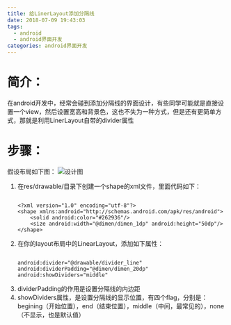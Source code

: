 ```yaml
---
title: 给LinerLayout添加分隔线
date: 2018-07-09 19:43:03
tags:
  - android
  - android界面开发
categories: android界面开发
---
```


# 简介： #
在android开发中，经常会碰到添加分隔线的界面设计，有些同学可能就是直接设置一个view，然后设置宽高和背景色，这也不失为一种方式，但是还有更简单方式，那就是利用LinerLayout自带的divider属性

# 步骤： #
假设布局如下图：
![设计图](/imgs/linearlayout.png)

1. 在res/drawable/目录下创建一个shape的xml文件，里面代码如下：
	```base
	
	<?xml version="1.0" encoding="utf-8"?>
	<shape xmlns:android="http://schemas.android.com/apk/res/android">
	    <solid android:color="#262936"/>
	    <size android:width="@dimen/dimen_1dp" android:height="50dp"/>
	</shape>

    ```
2. 在你的layout布局中的LinearLayout，添加如下属性：
	```base
	
    android:divider="@drawable/divider_line"
    android:dividerPadding="@dimen/dimen_20dp"
    android:showDividers="middle"

    ```
3. dividerPadding的作用是设置分隔线的内边距
4. showDividers属性，是设置分隔线的显示位置，有四个flag，分别是：begining（开始位置），end（结束位置），middle（中间，最常见的），none（不显示，也是默认值）